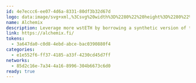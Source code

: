 ```yaml
---
id: 4e7eccc6-ee07-4d6a-8331-80df3b32d67d
logo: data:image/svg+xml,%3Csvg%20width%3D%2280%22%20height%3D%2280%22%20viewBox%3D%220%200%2080%2080%22%20fill%3D%22none%22%20xmlns%3D%22http%3A%2F%2Fwww.w3.org%2F2000%2Fsvg%22%3E%0A%3Cpath%20d%3D%22M40%2059C50.4934%2059%2059%2050.4934%2059%2040C59%2029.5066%2050.4934%2021%2040%2021C29.5066%2021%2021%2029.5066%2021%2040C21%2050.4934%2029.5066%2059%2040%2059Z%22%20stroke%3D%22%23F5C09A%22%20stroke-width%3D%220.770747%22%20stroke-miterlimit%3D%2210%22%20stroke-linecap%3D%22round%22%20stroke-linejoin%3D%22round%22%2F%3E%0A%3Cpath%20d%3D%22M40%2045.4906V59%22%20stroke%3D%22%23F5C09A%22%20stroke-width%3D%220.770747%22%20stroke-miterlimit%3D%2210%22%20stroke-linecap%3D%22round%22%20stroke-linejoin%3D%22round%22%2F%3E%0A%3Cpath%20d%3D%22M40%2021V24.9966%22%20stroke%3D%22%23F5C09A%22%20stroke-width%3D%220.770747%22%20stroke-miterlimit%3D%2210%22%20stroke-linecap%3D%22round%22%20stroke-linejoin%3D%22round%22%2F%3E%0A%3Cpath%20d%3D%22M40%2045.4906L27.0525%2035.25L40%2024.9966L52.9476%2035.25L47.1633%2039.8212%22%20stroke%3D%22%23F5C09A%22%20stroke-width%3D%220.770747%22%20stroke-miterlimit%3D%2210%22%20stroke-linecap%3D%22round%22%20stroke-linejoin%3D%22round%22%2F%3E%0A%3Cpath%20d%3D%22M50.9557%2046.3972L52.9476%2044.8138V35.25%22%20stroke%3D%22%23F5C09A%22%20stroke-width%3D%220.770747%22%20stroke-miterlimit%3D%2210%22%20stroke-linecap%3D%22round%22%20stroke-linejoin%3D%22round%22%2F%3E%0A%3Cpath%20d%3D%22M27.0525%2035.25V44.8138L40.0001%2055.0672L45.8482%2050.4449%22%20stroke%3D%22%23F5C09A%22%20stroke-width%3D%220.770747%22%20stroke-miterlimit%3D%2210%22%20stroke-linecap%3D%22round%22%20stroke-linejoin%3D%22round%22%2F%3E%0A%3Cpath%20d%3D%22M29.3253%2046.6143L27.1163%2050.4449H34.1646%22%20stroke%3D%22%23F5C09A%22%20stroke-width%3D%220.770747%22%20stroke-miterlimit%3D%2210%22%20stroke-linecap%3D%22round%22%20stroke-linejoin%3D%22round%22%2F%3E%0A%3Cpath%20d%3D%22M40%2050.4449H52.8837L40%2028.125L33.2708%2039.7957%22%20stroke%3D%22%23F5C09A%22%20stroke-width%3D%220.770747%22%20stroke-miterlimit%3D%2210%22%20stroke-linecap%3D%22round%22%20stroke-linejoin%3D%22round%22%2F%3E%0A%3Cg%20filter%3D%22url(%23filter0_f_40_6891)%22%3E%0A%3Cpath%20d%3D%22M46%2059C56.4934%2059%2065%2050.4934%2065%2040C65%2029.5066%2056.4934%2021%2046%2021C35.5066%2021%2027%2029.5066%2027%2040C27%2050.4934%2035.5066%2059%2046%2059Z%22%20stroke%3D%22%23F5C09A%22%20stroke-width%3D%220.770747%22%20stroke-miterlimit%3D%2210%22%20stroke-linecap%3D%22round%22%20stroke-linejoin%3D%22round%22%2F%3E%0A%3Cpath%20d%3D%22M46%2045.4906V59%22%20stroke%3D%22%23F5C09A%22%20stroke-width%3D%220.770747%22%20stroke-miterlimit%3D%2210%22%20stroke-linecap%3D%22round%22%20stroke-linejoin%3D%22round%22%2F%3E%0A%3Cpath%20d%3D%22M46%2021V24.9966%22%20stroke%3D%22%23F5C09A%22%20stroke-width%3D%220.770747%22%20stroke-miterlimit%3D%2210%22%20stroke-linecap%3D%22round%22%20stroke-linejoin%3D%22round%22%2F%3E%0A%3Cpath%20d%3D%22M46%2045.4906L33.0525%2035.25L46%2024.9966L58.9476%2035.25L53.1633%2039.8212%22%20stroke%3D%22%23F5C09A%22%20stroke-width%3D%220.770747%22%20stroke-miterlimit%3D%2210%22%20stroke-linecap%3D%22round%22%20stroke-linejoin%3D%22round%22%2F%3E%0A%3Cpath%20d%3D%22M56.9557%2046.3972L58.9476%2044.8138V35.25%22%20stroke%3D%22%23F5C09A%22%20stroke-width%3D%220.770747%22%20stroke-miterlimit%3D%2210%22%20stroke-linecap%3D%22round%22%20stroke-linejoin%3D%22round%22%2F%3E%0A%3Cpath%20d%3D%22M33.0525%2035.25V44.8138L46.0001%2055.0672L51.8482%2050.4449%22%20stroke%3D%22%23F5C09A%22%20stroke-width%3D%220.770747%22%20stroke-miterlimit%3D%2210%22%20stroke-linecap%3D%22round%22%20stroke-linejoin%3D%22round%22%2F%3E%0A%3Cpath%20d%3D%22M35.3253%2046.6143L33.1163%2050.4449H40.1646%22%20stroke%3D%22%23F5C09A%22%20stroke-width%3D%220.770747%22%20stroke-miterlimit%3D%2210%22%20stroke-linecap%3D%22round%22%20stroke-linejoin%3D%22round%22%2F%3E%0A%3Cpath%20d%3D%22M46%2050.4449H58.8837L46%2028.125L39.2708%2039.7957%22%20stroke%3D%22%23F5C09A%22%20stroke-width%3D%220.770747%22%20stroke-miterlimit%3D%2210%22%20stroke-linecap%3D%22round%22%20stroke-linejoin%3D%22round%22%2F%3E%0A%3C%2Fg%3E%0A%3Cdefs%3E%0A%3Cfilter%20id%3D%22filter0_f_40_6891%22%20x%3D%2220.6146%22%20y%3D%2214.6146%22%20width%3D%2250.7707%22%20height%3D%2250.7708%22%20filterUnits%3D%22userSpaceOnUse%22%20color-interpolation-filters%3D%22sRGB%22%3E%0A%3CfeFlood%20flood-opacity%3D%220%22%20result%3D%22BackgroundImageFix%22%2F%3E%0A%3CfeBlend%20mode%3D%22normal%22%20in%3D%22SourceGraphic%22%20in2%3D%22BackgroundImageFix%22%20result%3D%22shape%22%2F%3E%0A%3CfeGaussianBlur%20stdDeviation%3D%223%22%20result%3D%22effect1_foregroundBlur_40_6891%22%2F%3E%0A%3C%2Ffilter%3E%0A%3C%2Fdefs%3E%0A%3C%2Fsvg%3E%0A
name: Alchemix
description: Leverage more wstETH by borrowing a synthetic version of the collateral.
link: https://alchemix.fi/
tokens:
  - 3a647da0-c0d8-4ebd-abce-bac0390880f4
categories:
  - e1e552f6-ff37-4185-a33f-4230cd45d7ff
networks:
  - 85d2c16e-7a34-4a16-8996-304b6673c6d0
ready: true
---
```

